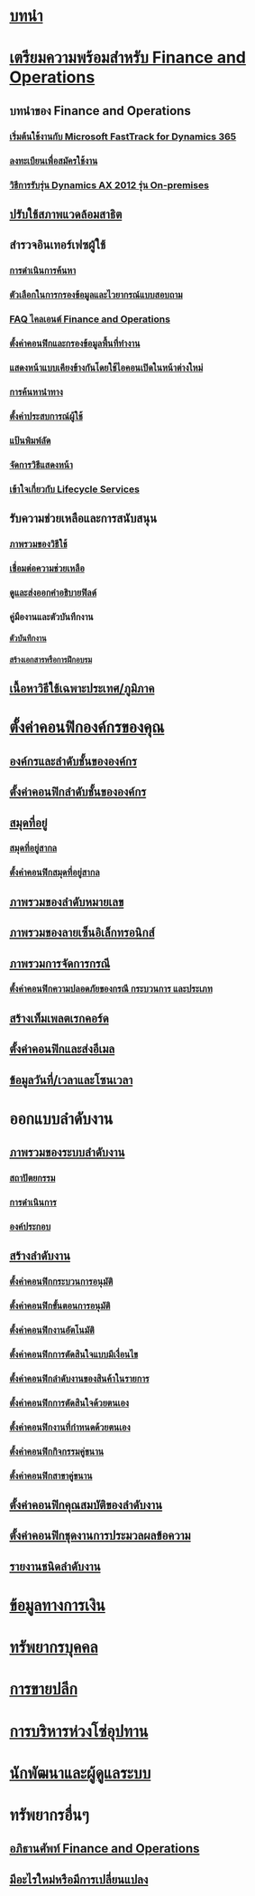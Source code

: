 # [บทนำ](index.md)

# [เตรียมความพร้อมสำหรับ Finance and Operations](get-started/onboarding-home.md)
## บทนำของ Finance and Operations
### [เริ่มต้นใช้งานกับ Microsoft FastTrack for Dynamics 365](get-started/fasttrack-dynamics-365-overview.md)
### [ลงทะเบียนเพื่อสมัครใช้งาน](/dynamics365/unified-operations/dev-itpro/dev-tools/sign-up-preview-subscription?toc=/dynamics365/unified-operations/fin-and-ops/toc.json)
### [วิธีการรับรุ่น Dynamics AX 2012 รุ่น On-premises](/dynamics365/unified-operations/dev-itpro/deployment/csp-download-customersource?toc=/dynamics365/unified-operations/fin-and-ops/toc.json)
## [ปรับใช้สภาพแวดล้อมสาธิต](/dynamics365/unified-operations/dev-itpro/deployment/deploy-demo-environment?toc=/dynamics365/unified-operations/fin-and-ops/toc.json)

## สำรวจอินเทอร์เฟซผู้ใช้
### [การดำเนินการค้นหา](get-started/action-search.md)
### [ตัวเลือกในการกรองข้อมูลและไวยากรณ์แบบสอบถาม](get-started/advanced-filtering-query-options.md)
### [FAQ ไคลเอนต์ Finance and Operations](get-started/client-faq.md)
### [ตั้งค่าคอนฟิกและกรองข้อมูลพื้นที่ทำงาน](get-started/configure-filter-workspaces.md)
### [แสดงหน้าแบบเคียงข้างกันโดยใช้ไอคอนเปิดในหน้าต่างใหม่](get-started/display-pages-side-by-side.md)
### [การค้นหานำทาง](get-started/navigation-search.md)
### [ตั้งค่าประสบการณ์ผู้ใช้](get-started/personalize-user-experience.md)
### [แป้นพิมพ์ลัด](get-started/shortcut-keys.md)
### [จัดการวิธีแสดงหน้า](get-started/window-management.md)
### [เข้าใจเกี่ยวกับ Lifecycle Services](/dynamics365/unified-operations/dev-itpro/lifecycle-services/lcs-works-lcs?toc=/dynamics365/unified-operations/fin-and-ops/toc.json)

## รับความช่วยเหลือและการสนับสนุน
### [ภาพรวมของวิธีใช้](/dynamics365/unified-operations/dev-itpro/get-started/help-overview?toc=/dynamics365/unified-operations/fin-and-ops/toc.json)
### [เชื่อมต่อความช่วยเหลือ](/dynamics365/unified-operations/dev-itpro/get-started/help-connect?toc=/dynamics365/unified-operations/fin-and-ops/toc.json)
### [ดูและส่งออกคำอธิบายฟิลด์](get-started/view-export-field-descriptions.md)

### คู่มืองานและตัวบันทึกงาน
#### [ตัวบันทึกงาน](/dynamics365/unified-operations/dev-itpro/user-interface/task-recorder?toc=/dynamics365/unified-operations/fin-and-ops/toc.json)
#### [สร้างเอกสารหรือการฝึกอบรม](/dynamics365/unified-operations/dev-itpro/user-interface/task-recorder?toc=/dynamics365/unified-operations/fin-and-ops/toc.json)

## [เนื้อหาวิธีใช้เฉพาะประเทศ/ภูมิภาค](/dynamics365/unified-operations/dev-itpro/lcs-solutions/country-region?toc=/dynamics365/unified-operations/fin-and-ops/toc.json)

# [ตั้งค่าคอนฟิกองค์กรของคุณ](organization-administration/organization-administration-home-page.md)
## [องค์กรและลำดับชั้นขององค์กร](organization-administration/organizations-organizational-hierarchies.md)
## [ตั้งค่าคอนฟิกลำดับชั้นขององค์กร](organization-administration/plan-organizational-hierarchy.md)
## [สมุดที่อยู่](organization-administration/qa-address-books.md)
### [สมุดที่อยู่สากล](organization-administration/overview-global-address-book.md)
### [ตั้งค่าคอนฟิกสมุดที่อยู่สากล](organization-administration/plan-configuration-global-address-book-additional-address-books.md)
## [ภาพรวมของลำดับหมายเลข](organization-administration/number-sequence-overview.md)
## [ภาพรวมของลายเซ็นอิเล็กทรอนิกส์](organization-administration/electronic-signature-overview.md)
## [ภาพรวมการจัดการกรณี](organization-administration/cases.md)
### [ตั้งค่าคอนฟิกความปลอดภัยของกรณี กระบวนการ และประเภท](organization-administration/plan-case-management.md)
## [สร้างเท็มเพลตเรกคอร์ด](organization-administration/record-templates.md)
## [ตั้งค่าคอนฟิกและส่งอีเมล](organization-administration/configure-email.md)
## [ข้อมูลวันที่/เวลาและโซนเวลา](organization-administration/date-time-zones.md)

# ออกแบบลำดับงาน
## [ภาพรวมของระบบลำดับงาน](organization-administration/overview-workflow-system.md)
### [สถาปัตยกรรม](organization-administration/workflow-system-architecture.md)
### [การดำเนินการ](organization-administration/workflow-actions.md)
### [องค์ประกอบ](organization-administration/workflow-elements.md)
## [สร้างลำดับงาน](organization-administration/create-workflow.md)
### [ตั้งค่าคอนฟิกกระบวนการอนุมัติ](organization-administration/configure-approval-process-workflow.md)
### [ตั้งค่าคอนฟิกขั้นตอนการอนุมัติ](organization-administration/configure-approval-step-workflow.md)
### [ตั้งค่าคอนฟิกงานอัตโนมัติ](organization-administration/configure-automated-task-workflow.md)
### [ตั้งค่าคอนฟิกการตัดสินใจแบบมีเงื่อนไข](organization-administration/configure-conditional-decision-workflow.md)
### [ตั้งค่าคอนฟิกลำดับงานของสินค้าในรายการ](organization-administration/configure-line-item-workflow.md)
### [ตั้งค่าคอนฟิกการตัดสินใจด้วยตนเอง](organization-administration/configure-manual-decision-workflow.md)
### [ตั้งค่าคอนฟิกงานที่กำหนดด้วยตนเอง](organization-administration/configure-manual-task-workflow.md)
### [ตั้งค่าคอนฟิกกิจกรรมคู่ขนาน](organization-administration/configure-parallel-activity-workflow.md)
### [ตั้งค่าคอนฟิกสาขาคู่ขนาน](organization-administration/configure-parallel-branch-workflow.md)
## [ตั้งค่าคอนฟิกคุณสมบัติของลำดับงาน](organization-administration/configure-workflow-properties.md)
## [ตั้งค่าคอนฟิกชุดงานการประมวลผลข้อความ](organization-administration/workflow-batch-job-critical.md)
## [รายงานชนิดลำดับงาน](organization-administration/workflow-types-report.md)

# [ข้อมูลทางการเงิน](/dynamics365/unified-operations/financials/index)

# [ทรัพยากรบุคคล](/dynamics365/unified-operations/talent/index)

# [การขายปลีก](/dynamics365/unified-operations/retail/index)

# [การบริหารห่วงโซ่อุปทาน](/dynamics365/unified-operations/supply-chain/index)

# [นักพัฒนาและผู้ดูแลระบบ](/dynamics365/unified-operations/dev-itpro/index)

# ทรัพยากรอื่นๆ
## [อภิธานศัพท์ Finance and Operations](get-started/glossary.md)
## [มีอะไรใหม่หรือมีการเปลี่ยนแปลง](/dynamics365/unified-operations/dev-itpro/get-started/whats-new-changed?toc=/dynamics365/unified-operations/fin-and-ops/toc.json)

